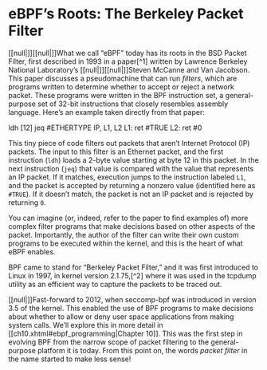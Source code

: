 # eBPF’s Roots: The Berkeley Packet Filter

[[null|]][[null|]]What we call “eBPF” today has its roots in the BSD Packet Filter, first described in 1993 in a paper[^1] written by Lawrence Berkeley National Laboratory’s [[null|]][[null|]]Steven McCanne and Van Jacobson. This paper discusses a pseudomachine that can run _filters_, which are programs written to determine whether to accept or reject a network packet. These programs were written in the BPF instruction set, a general-purpose set of 32-bit instructions that closely resembles assembly language. Here’s an example taken directly from that paper:

ldh     \[12\] 
jeq     #ETHERTYPE IP, L1, L2 
L1:     ret     #TRUE 
L2:     ret     #0

This tiny piece of code filters out packets that aren’t Internet Protocol (IP) packets. The input to this filter is an Ethernet packet, and the first instruction (`ldh`) loads a 2-byte value starting at byte 12 in this packet. In the next instruction (`jeq`) that value is compared with the value that represents an IP packet. If it matches, execution jumps to the instruction labeled `L1`, and the packet is accepted by returning a nonzero value (identified here as `#TRUE`). If it doesn’t match, the packet is not an IP packet and is rejected by returning `0`.

You can imagine (or, indeed, refer to the paper to find examples of) more complex filter programs that make decisions based on other aspects of the packet. Importantly, the author of the filter can write their own custom programs to be executed within the kernel, and this is the heart of what eBPF enables.

BPF came to stand for “Berkeley Packet Filter,” and it was first introduced to Linux in 1997, in kernel version 2.1.75,[^2] where it was used in the tcpdump utility as an efficient way to capture the packets to be traced out.

[[null|]]Fast-forward to 2012, when seccomp-bpf was introduced in version 3.5 of the kernel. This enabled the use of BPF programs to make decisions about whether to allow or deny user space applications from making system calls. We’ll explore this in more detail in [[ch10.xhtml#ebpf_programming|Chapter 10]]. This was the first step in evolving BPF from the narrow scope of packet filtering to the general-purpose platform it is today. From this point on, the words _packet filter_ in the name started to make less sense!